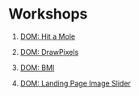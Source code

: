 # Workshops


1. [DOM: Hit a Mole](workshops/hit-a-mole.md)
2. [DOM: DrawPixels](workshops/drawPixels.md)

3. [DOM: BMI](workshops/bmi.md)
4. [DOM: Landing Page Image Slider](workshops/image-slider.md)


